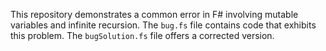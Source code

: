 This repository demonstrates a common error in F# involving mutable variables and infinite recursion. The `bug.fs` file contains code that exhibits this problem. The `bugSolution.fs` file offers a corrected version.